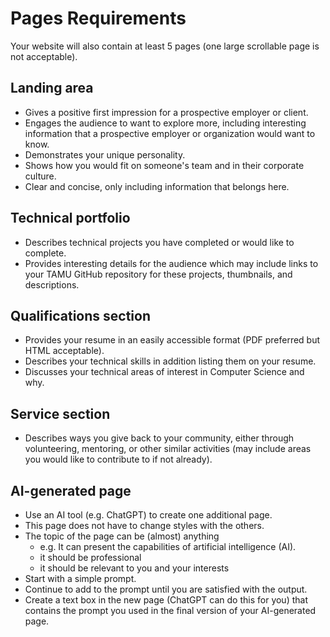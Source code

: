 # Pages Requirements
Your website will also contain at least 5 pages (one large scrollable page is not acceptable).

## Landing area
* Gives a positive first impression for a prospective employer or client.
* Engages the audience to want to explore more, including interesting information that a prospective employer or organization would want to know.
* Demonstrates your unique personality.
* Shows how you would fit on someone's team and in their corporate culture.
* Clear and concise, only including information that belongs here.


## Technical portfolio
* Describes technical projects you have completed or would like to complete.
* Provides interesting details for the audience which may include links to your TAMU GitHub repository for these projects, thumbnails, and descriptions.


## Qualifications section
* Provides your resume in an easily accessible format (PDF preferred but HTML acceptable).
* Describes your technical skills in addition listing them on your resume.
* Discusses your technical areas of interest in Computer Science and why.


## Service section
* Describes ways you give back to your community, either through volunteering, mentoring, or other similar activities (may include areas you would like to contribute to if not already).


## AI-generated page
* Use an AI tool (e.g. ChatGPT) to create one additional page.
* This page does not have to change styles with the others.
* The topic of the page can be (almost) anything
  * e.g. It can present the capabilities of artificial intelligence (AI).
  * it should be professional
  * it should be relevant to you and your interests
* Start with a simple prompt.
* Continue to add to the prompt until you are satisfied with the output.
* Create a text box in the new page (ChatGPT can do this for you) that contains the prompt you used in the final version of your AI-generated page.